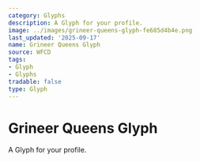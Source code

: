 ```yaml
---
category: Glyphs
description: A Glyph for your profile.
image: ../images/grineer-queens-glyph-fe685d4b4e.png
last_updated: '2025-09-17'
name: Grineer Queens Glyph
source: WFCD
tags:
- Glyph
- Glyphs
tradable: false
type: Glyph
---
```


# Grineer Queens Glyph

A Glyph for your profile.

